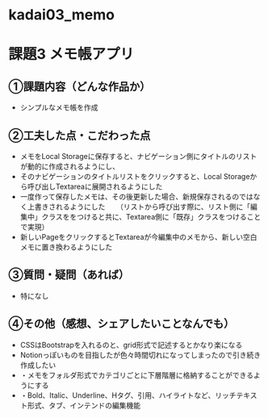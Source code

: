 # kadai03_memo
# 課題3 メモ帳アプリ

## ①課題内容（どんな作品か）
- シンプルなメモ帳を作成

## ②工夫した点・こだわった点
- メモをLocal Storageに保存すると、ナビゲーション側にタイトルのリストが動的に作成されるようにし、
- そのナビゲーションのタイトルリストをクリックすると、Local Storageから呼び出しTextareaに展開されるようにした
- 一度作って保存したメモは、その後更新した場合、新規保存されるのではなく上書きされるようにした
　 （リストから呼び出す際に、リスト側に「編集中」クラスををつけると共に、Textarea側に「既存」クラスをつけることで実現）
- 新しいPageをクリックするとTextareaが今編集中のメモから、新しい空白メモに置き換わるようにした
   
## ③質問・疑問（あれば）
- 特になし

## ④その他（感想、シェアしたいことなんでも）
- CSSはBootstrapを入れるのと、grid形式で記述するとかなり楽になる
- Notionっぽいものを目指したが色々時間切れになってしまったので引き続き作成したい
- ・メモをフォルダ形式でカテゴリごとに下層階層に格納することができるようにする
- ・Bold、Italic、Underline、Hタグ、引用、ハイライトなど、リッチテキスト形式、タブ、インテンドの編集機能
